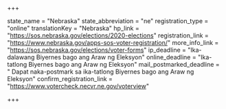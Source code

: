+++

state_name = "Nebraska"
state_abbreviation = "ne"
registration_type = "online"
translationKey = "Nebraska"
hp_link = "https://sos.nebraska.gov/elections/2020-elections"
registration_link = "https://www.nebraska.gov/apps-sos-voter-registration/"
more_info_link = "https://sos.nebraska.gov/elections/voter-forms"
ip_deadline = "Ika-dalawang  Biyernes bago ang Araw ng Eleksyon"
online_deadline = "Ika-tatlong Biyernes bago ang Araw ng Eleksyon"
mail_postmarked_deadline = " Dapat naka-postmark sa ika-tatlong Biyernes bago ang Araw ng Eleksyon"
confirm_registration_link = "https://www.votercheck.necvr.ne.gov/voterview"

+++